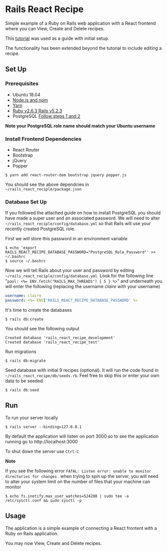 # Rails React Recipe
Simple example of a Ruby on Rails web application with a React frontend where you can View, Create and Delete recipes.

This [tutorial](https://www.digitalocean.com/community/tutorials/how-to-set-up-a-ruby-on-rails-project-with-a-react-frontend "DigitalOcean - How to set up a Ruby on Rails project with a React frontend") was used as a guide with initial setup.

The functionality has been extended beyond the tutorial to include editing a recipe.

## Set Up
### Prerequisites
* Ubuntu 18.04
* [Node.js and npm](https://www.digitalocean.com/community/tutorials/how-to-install-node-js-on-ubuntu-18-04 "How to install Node.js on Ubuntu 18.04")
* [Yarn](https://yarnpkg.com/en/docs/install#debian-stable)
* [Ruby v2.6.3 Rails v5.2.3](https://www.digitalocean.com/community/tutorials/how-to-install-ruby-on-rails-with-rbenv-on-ubuntu-18-04 "How to install Ruby on Rails with rbenv on Ubuntu 18.04")
* PostgreSQL [Follow steps 1 and 2](https://www.digitalocean.com/community/tutorials/how-to-use-postgresql-with-your-ruby-on-rails-application-on-ubuntu-18-04)

**Note your PostgreSQL role name should match your Ubuntu username**

### Install Frontend Dependencies
* React Router
* Bootstrap
* jQuery
* Popper
```
$ yarn add react-router-dom bootstrap jquery popper.js
```
You should see the above dependcies in `~/rails_react_reciple/package.json`

### Database Set Up
If you followed the attached guide on how to install PostgreSQL you should have made a super user and an associated password. We will need to alter `~/rails_react_reciple/config/database.yml` so that Rails will use your recently created PostgreSQL role.

First we will store this password in an environment variable
```
$ echo 'export RAILS_REACT_RECIPE_DATABASE_PASSWORD="PostgreSQL_Role_Password"' >> ~/.bashrc
$ source ~/.bashrc
```

Now we will tell Rails about your user and password by editing `~/rails_react_reciple/config/database.yml`. Look for the following line "`pool: <%= ENV.fetch("RAILS_MAX_THREADS") { 5 } %>`" and underneath you will enter the following (replacing the username *claire* with your username)
```yaml
username: claire
password: <%= ENV['RAILS_REACT_RECIPE_DATABASE_PASSWORD' %>
```

It's time to create the databases
```
$ rails db:create
```

You should see the following output
```
Created database 'rails_react_recipe_development'
Created database 'rails_react_recipe_test'
```

Run migrations
```
$ rails db:migrate
```

Seed database with initial 9 recipes (optional). It will run the code found in `~/rails_react_recipe/db/seeds.rb`. Feel free to skip this or enter your own data to be seeded.
```
$ rails db:seed
```

## Run
To run your server locally
```
$ rails server --binding=127.0.0.1
```

By default the application will listen on port 3000 so to see the application running go to http://localhost:3000

To shut down the server use `Ctrl-C`

**Note**

If you see the following error `FATAL: Listen error: unable to monitor directories for changes.` when trying to spin up the server, you will need to alter your system limit on the number of files that your machine can monitor
```
$ echo fs.inotify.max_user_watches=524288 | sudo tee -a /etc/sysctl.conf && sudo sysctl -p
```

## Usage
The application is a simple example of connecting a React frontent with a Ruby on Rails application.

You may now View, Create and Delete recipes.